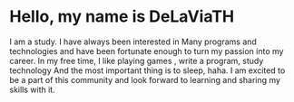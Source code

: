 # Hello, my name is DeLaViaTH
 I am a study. I have always been interested in Many programs and technologies and have been fortunate enough to turn my passion into my career. 
 In my free time, I like playing games , write a program, study technology And the most important thing is to sleep, haha. 
 I am excited to be a part of this community and look forward to learning and sharing my skills with it.
